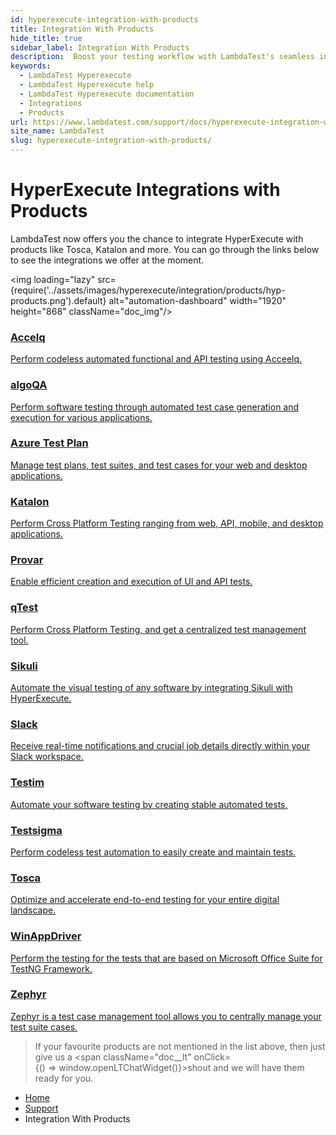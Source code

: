 ```yaml
---
id: hyperexecute-integration-with-products
title: Integration With Products
hide_title: true
sidebar_label: Integration With Products
description:  Boost your testing workflow with LambdaTest's seamless integrations. Achieve efficient cross-browser testing with popular tools for faster, more reliable results.
keywords:
  - LambdaTest Hyperexecute
  - LambdaTest Hyperexecute help
  - LambdaTest Hyperexecute documentation
  - Integrations
  - Products
url: https://www.lambdatest.com/support/docs/hyperexecute-integration-with-products/
site_name: LambdaTest
slug: hyperexecute-integration-with-products/
---
```


<script type="application/ld+json"
      dangerouslySetInnerHTML={{ __html: JSON.stringify({
       "@context": "https://schema.org",
        "@type": "BreadcrumbList",
        "itemListElement": [{
          "@type": "ListItem",
          "position": 1,
          "name": "Home",
          "item": "https://www.lambdatest.com"
        },{
          "@type": "ListItem",
          "position": 2,
          "name": "Support",
          "item": "https://www.lambdatest.com/support/docs/"
        },{
          "@type": "ListItem",
          "position": 3,
          "name": "Integration with Products",
          "item": "https://www.lambdatest.com/support/docs/hyperexecute-integration-with-products/"
        }]
      })
    }}
></script>

# HyperExecute Integrations with Products

LambdaTest now offers you the chance to integrate HyperExecute with products like Tosca, Katalon and more. You can go through the links below to see the integrations we offer at the moment. 

<img loading="lazy" src={require('../assets/images/hyperexecute/integration/products/hyp-products.png').default} alt="automation-dashboard"  width="1920" height="868" className="doc_img"/>

<div className="support_main">

  <a href = "/support/docs/hyperexecute-accelq-integration/">
  <div className="support_inners">
    <h3>Accelq</h3>
    <p>Perform codeless automated functional and API testing using Acceelq.</p>
  </div>
  </a>

  <a href = "/support/docs/hyperexecute-algoqa-integration/">
  <div className="support_inners">
    <h3>algoQA</h3>
    <p>Perform software testing through automated test case generation and execution for various applications.</p>
  </div>
  </a>

  <a href = "/support/docs/hyperexecute-azure-test-plan/">
  <div className="support_inners">
    <h3>Azure Test Plan</h3>
    <p>Manage test plans, test suites, and test cases for your web and desktop applications.</p>
  </div>
  </a>

  <a href = "/support/docs/katalon-integration-with-hyperexecute/">
  <div className="support_inners">
    <h3>Katalon</h3>
    <p>Perform Cross Platform Testing ranging from web, API, mobile, and desktop applications.</p>
  </div>
  </a>

  <a href = "/support/docs/hyperexecute-provar-integration/">
  <div className="support_inners">
    <h3>Provar</h3>
    <p>Enable efficient creation and execution of UI and API tests.</p>
  </div>
  </a>

  <a href = "/support/docs/hyperexecute-qtest-integration/">
  <div className="support_inners">
    <h3>qTest</h3>
    <p>Perform Cross Platform Testing, and get a centralized test management tool.</p>
  </div>
  </a>

  <a href = "/support/docs/hyperexecute-sikuli-integration/">
  <div className="support_inners">
    <h3>Sikuli</h3>
    <p>Automate the visual testing of any software by integrating Sikuli with HyperExecute.</p>
  </div>
  </a>

  <a href = "/support/docs/hyperexecute-slack-integration/">
  <div className="support_inners">
    <h3>Slack</h3>
    <p>Receive real-time notifications and crucial job details directly within your Slack workspace.</p>
  </div>
  </a>

  <a href = "/support/docs/hyperexecute-testim-integration/">
  <div className="support_inners">
    <h3>Testim</h3>
    <p>Automate your software testing by creating stable automated tests.</p>
  </div>
  </a>

  <a href = "/support/docs/hyperexecute-testsigma-integration/">
  <div className="support_inners">
    <h3>Testsigma</h3>
    <p>Perform codeless test automation to easily create and maintain tests.</p>
  </div>
  </a>

  <a href = "/support/docs/tosca-integration-with-hyperexecute/">
  <div className="support_inners">
    <h3>Tosca</h3>
    <p>Optimize and accelerate end-to-end testing for your entire digital landscape.</p>
  </div>
  </a>

  <a href = "/support/docs/hyperexecute-winapp-integration/">
  <div className="support_inners">
    <h3>WinAppDriver</h3>
    <p>Perform the testing for the tests that are based on Microsoft Office Suite for TestNG Framework.</p>
  </div>
  </a>

  <a href = "/support/docs/hyperexecute-zephyr-scale-integration/">
  <div className="support_inners">
    <h3>Zephyr</h3>
    <p>Zephyr is a test case management tool allows you to centrally manage your test suite cases.</p>
  </div>
  </a>
</div>

>If your favourite products are not mentioned in the list above, then just give us a <span className="doc__lt" onClick={() => window.openLTChatWidget()}>shout</span> and we will have them ready for you.

<nav aria-label="breadcrumbs">
  <ul className="breadcrumbs">
    <li className="breadcrumbs__item">
      <a className="breadcrumbs__link" target="_self" href="https://www.lambdatest.com">
        Home
      </a>
    </li>
    <li className="breadcrumbs__item">
      <a className="breadcrumbs__link" target="_self" href="https://www.lambdatest.com/support/docs/">
        Support
      </a>
    </li>
    <li className="breadcrumbs__item breadcrumbs__item--active">
      <span className="breadcrumbs__link">
       Integration With Products
      </span>
    </li>
  </ul>
</nav>